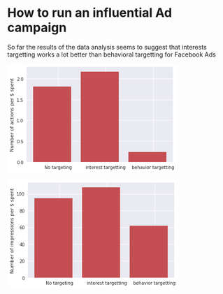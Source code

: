 # How to run an influential Ad campaign
So far the results of the data analysis seems to suggest that interests targetting works a lot better than behavioral targetting for Facebook Ads

![Alt text](actions_per_dollar.png?raw=true "Predicted Number of actions per $ spent for each scenario")

![Alt text](impressions_per_dollar.png?raw=true "Predicted Number of impressions per $ spent for each scenario")

